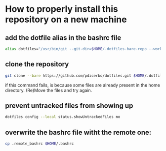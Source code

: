 # How to properly install this repository on a new machine

## add the dotfile alias in the bashrc file

```bash
alias dotfiles="/usr/bin/git --git-dir=$HOME/.dotfiles-bare-repo --work-tree=$HOME"
```

## clone the repository

```bash
git clone --bare https://github.com/pdicerbo/dotfiles.git $HOME/.dotfiles-bare-repo
```

if this command fails, is because some files are already present in the home directory. (Re)Move the files and try again.

## prevent untracked files from showing up

```bash
dotfiles config --local status.showUntrackedFiles no
```

## overwrite the bashrc file witht the remote one:

```bash
cp .remote_bashrc $HOME/.bashrc
```

